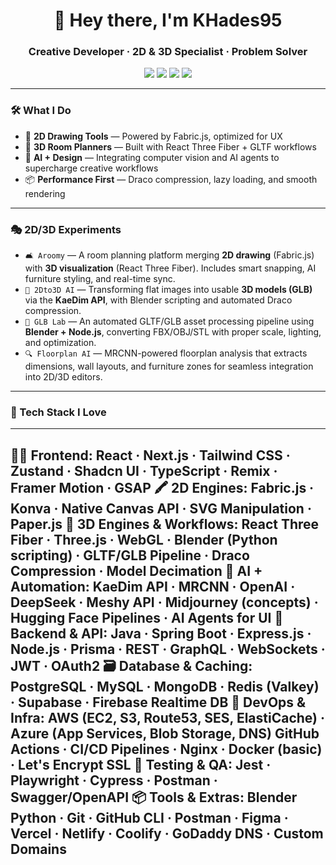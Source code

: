 <h1 align="center">👋 Hey there, I'm KHades95</h1>
<h3 align="center">Creative Developer · 2D & 3D Specialist · Problem Solver</h3>

<p align="center">
  <img src="https://img.shields.io/badge/React-%5E18-blue?style=flat&logo=react" />
  <img src="https://img.shields.io/badge/Fabric.js-5.3-orange?style=flat" />
  <img src="https://img.shields.io/badge/Three.js-Scene%20Master-000000?style=flat" />
  <img src="https://img.shields.io/badge/Next.js-%20SSR%20Expert-black?style=flat" />
</p>

---

### 🛠 What I Do

- 🧱 **2D Drawing Tools** — Powered by Fabric.js, optimized for UX
- 🧊 **3D Room Planners** — Built with React Three Fiber + GLTF workflows
- 🧠 **AI + Design** — Integrating computer vision and AI agents to supercharge creative workflows
- 📦 **Performance First** — Draco compression, lazy loading, and smooth rendering

---

### 🎭 2D/3D Experiments

- `🛋 Aroomy` — A room planning platform merging **2D drawing** (Fabric.js) with **3D visualization** (React Three Fiber). Includes smart snapping, AI furniture styling, and real-time sync.
- `🧠 2Dto3D AI` — Transforming flat images into usable **3D models (GLB)** via the **KaeDim API**, with Blender scripting and automated Draco compression.
- `🧪 GLB Lab` — An automated GLTF/GLB asset processing pipeline using **Blender + Node.js**, converting FBX/OBJ/STL with proper scale, lighting, and optimization.
- `🔍 Floorplan AI` — MRCNN-powered floorplan analysis that extracts dimensions, wall layouts, and furniture zones for seamless integration into 2D/3D editors.

---

### 🚀 Tech Stack I Love
---
🧑‍🎨 Frontend:  React · Next.js · Tailwind CSS · Zustand · Shadcn UI · TypeScript · Remix · Framer Motion · GSAP
🖍️ 2D Engines:  Fabric.js · Konva · Native Canvas API · SVG Manipulation · Paper.js
🧱 3D Engines & Workflows:  React Three Fiber · Three.js · WebGL · Blender (Python scripting) · GLTF/GLB Pipeline · Draco Compression · Model Decimation
🧠 AI + Automation:  KaeDim API · MRCNN · OpenAI · DeepSeek · Meshy API · Midjourney (concepts) · Hugging Face Pipelines · AI Agents for UI
🧰 Backend & API:  Java · Spring Boot · Express.js · Node.js · Prisma · REST · GraphQL · WebSockets · JWT · OAuth2
🗃️ Database & Caching:  PostgreSQL · MySQL · MongoDB · Redis (Valkey) · Supabase · Firebase Realtime DB
🚀 DevOps & Infra:  AWS (EC2, S3, Route53, SES, ElastiCache) · Azure (App Services, Blob Storage, DNS)
  GitHub Actions · CI/CD Pipelines · Nginx · Docker (basic) · Let's Encrypt SSL
🧪 Testing & QA:  Jest · Playwright · Cypress · Postman · Swagger/OpenAPI
📦 Tools & Extras:  Blender Python · Git · GitHub CLI · Postman · Figma · Vercel · Netlify · Coolify · GoDaddy DNS · Custom Domains
---

